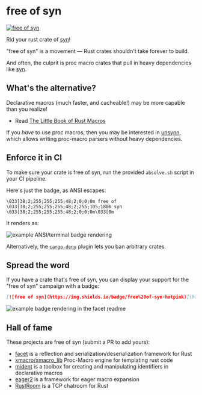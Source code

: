 # free of syn

[![free of syn](https://img.shields.io/badge/free%20of-syn-hotpink)](https://github.com/fasterthanlime/free-of-syn)

Rid your rust crate of [syn](https://crates.io/crates/syn)!

"free of syn" is a movement — Rust crates shouldn't take forever to build.

And often, the culprit is proc macro crates that pull in heavy dependencies
like [syn](https://crates.io/crates/syn).

## What's the alternative?

Declarative macros (much faster, and cacheable!) may be more capable than
you realize!

  * Read [The Little Book of Rust Macros](https://veykril.github.io/tlborm/)

If you _have_ to use proc macros, then you may be interested in
[unsynn](https://crates.io/crates/unsynn), which allows writing proc-macro
parsers without heavy dependencies.

## Enforce it in CI

To make sure your crate is free of syn, run the provided `absolve.sh` script
in your CI pipeline.

Here's just the badge, as ANSI escapes:

```raw
\033[38;2;255;255;255;48;2;0;0;0m free of \033[38;2;255;255;255;48;2;255;105;180m syn \033[38;2;255;255;255;48;2;0;0;0m\033[0m
```

It renders as:

![example ANSI/terminal badge rendering](https://github.com/user-attachments/assets/67477769-7050-466b-ac03-9477349d50c7)

Alternatively, the [`cargo-deny`](https://github.com/EmbarkStudios/cargo-deny)
plugin lets you ban arbitrary crates.

## Spread the word

If you have a crate that's free of syn, you can display your support for
the "free of syn" campaign with a badge:

```markdown
[![free of syn](https://img.shields.io/badge/free%20of-syn-hotpink)](https://github.com/fasterthanlime/free-of-syn)
```

![example badge rendering in the facet readme](https://github.com/user-attachments/assets/e2b66ad5-04cd-430b-b30c-68201149e9a8)

## Hall of fame

These projects are free of syn (submit a PR to add yours):

  * [facet](https://github.com/facet-rs/facet) is a reflection and serialization/deserialization framework for Rust
  * [xmacro/xmacro_lib](https://docs.rs/xmacro_lib/latest/xmacro_lib/) Proc-Macro engine for templating rust code
  * [mident](https://github.com/ArcaneNibble/mident) is a toolbox for creating and manipulating identifiers in declarative macros
  * [eager2](https://github.com/Daniel-Aaron-Bloom/eager2) is a framework for eager macro expansion
  * [RustRoom](https://github.com/ReeseHatfield/RustRoom) is a TCP chatroom for Rust
